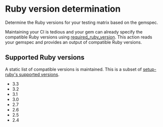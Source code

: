 # Ruby version determination

Determine the Ruby versions for your testing matrix based on the gemspec.

Maintaining your CI is tedious and your gem can already specify the compatible Ruby versions using [required_ruby_version](https://guides.rubygems.org/specification-reference/#required_ruby_version).
This action reads your gemspec and provides an output of compatible Ruby versions.

## Supported Ruby versions

A static list of compatible versions is maintained.
This is a subset of [setup-ruby's supported versions](https://github.com/ruby/setup-ruby#supported-versions).

* 3.3
* 3.2
* 3.1
* 3.0
* 2.7
* 2.6
* 2.5
* 2.4
